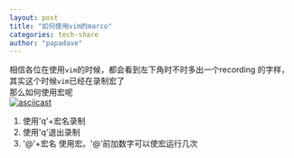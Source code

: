 ```yaml
---
layout: post
title: "如何使用vim的marco"
categories: tech-share
author: "papadave"
---
```

相信各位在使用``vim``的时候，都会看到左下角时不时多出一个recording 的字样，其实这个时候``vim``已经在录制宏了<br>
那么如何使用宏呢<br>
[![asciicast](https://asciinema.org/a/278966.svg)](https://asciinema.org/a/278966)
1. 使用'q'+宏名录制
2. 使用'q'退出录制
3. '@'+宏名 使用宏。'@'前加数字可以使宏运行几次
